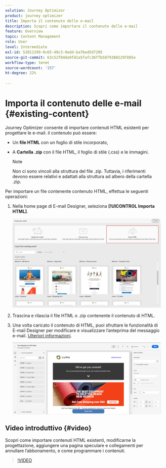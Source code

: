 ```yaml
---
solution: Journey Optimizer
product: journey optimizer
title: Importa il contenuto delle e-mail
description: Scopri come importare il contenuto delle e-mail
feature: Overview
topic: Content Management
role: User
level: Intermediate
exl-id: 52011299-0c65-49c3-9edd-ba7bed5d7205
source-git-commit: 63c52f04da9fd1a5fafc36ffb5079380229f885e
workflow-type: tm+mt
source-wordcount: '157'
ht-degree: 22%

---
```


# Importa il contenuto delle e-mail {#existing-content}

Journey Optimizer consente di importare contenuti HTML esistenti per progettare le e-mail. il contenuto può essere:

* Un **file HTML** con un foglio di stile incorporato,
* A **Cartella .zip** con il file HTML, il foglio di stile (.css) e le immagini.

   >[!NOTE]
   >
   >Non ci sono vincoli alla struttura del file .zip. Tuttavia, i riferimenti devono essere relativi e adattati alla struttura ad albero della cartella .zip.

Per importare un file contenente contenuto HTML, effettua le seguenti operazioni:

1. Nella home page di E-mail Designer, seleziona **[!UICONTROL Importa HTML]**.

   ![](assets/import-html_2.png)

1. Trascina e rilascia il file HTML o .zip contenente il contenuto di HTML.

1. Una volta caricato il contenuto di HTML, puoi sfruttare le funzionalità di E-mail Designer per modificare e visualizzare l’anteprima del messaggio e-mail. [Ulteriori informazioni](create-email-content.md).

   ![](assets/html-imported.png)

## Video introduttivo {#video}

Scopri come importare contenuti HTML esistenti, modificarne la progettazione, aggiungere una pagina speculare e collegamenti per annullare l’abbonamento, e come programmare i contenuti.

>[!VIDEO](https://video.tv.adobe.com/v/334102?quality=12)
